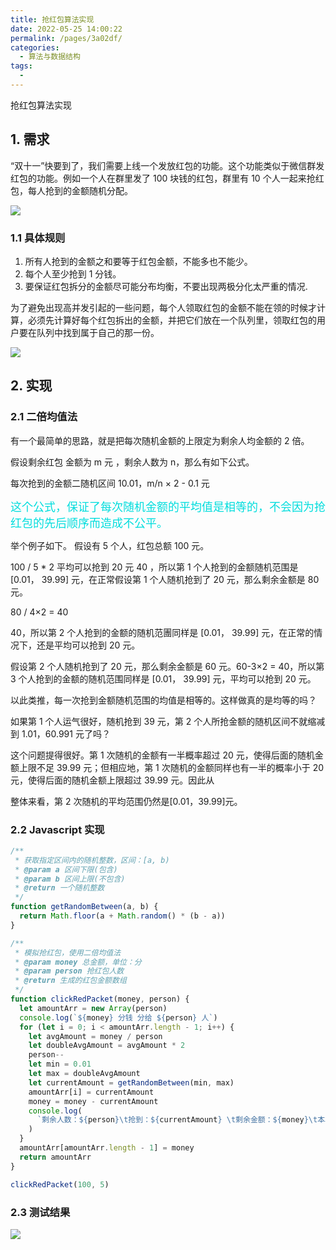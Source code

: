 ```yaml
---
title: 抢红包算法实现
date: 2022-05-25 14:00:22
permalink: /pages/3a02df/
categories:
  - 算法与数据结构
tags:
  -
---
```


抢红包算法实现

## 1. 需求

“双十一”快要到了，我们需要上线一个发放红包的功能。这个功能类似于微信群发红包的功能。例如一个人在群里发了 100 块钱的红包，群里有 10 个人一起来抢红包，每人抢到的金额随机分配。

![](https://qiniu.espe.work/blog/20220526181829.png)

### 1.1 具体规则

1. 所有人抢到的金额之和要等于红包金额，不能多也不能少。
2. 每个人至少抢到 1 分钱。
3. 要保证红包拆分的金额尽可能分布均衡，不要出现两极分化太严重的情况.

为了避免出现高并发引起的一些问题，每个人领取红包的金额不能在领的时候才计算，必须先计算好每个红包拆出的金额，并把它们放在一个队列里，领取红包的用户要在队列中找到属于自己的那一份。

![](https://qiniu.espe.work/blog/20220526182004.png)

## 2. 实现

### 2.1 二倍均值法

有一个最简单的思路，就是把每次随机金额的上限定为剩余人均金额的 2 倍。

假设剩余红包 金额为 m 元 ，剩余人数为 n，那么有如下公式。

每次抢到的金额二随机区间 10.01，m/n × 2 - 0.1 元

<font color=#00dddd size=4>这个公式，保证了每次随机金额的平均值是相等的，不会因为抢红包的先后顺序而造成不公平。</font>

举个例子如下。
假设有 5 个人，红包总额 100 元。

100 / 5 \* 2 平均可以抢到 20 元 40 ，所以第 1 个人抢到的金额随机范围是 [0.01， 39.99] 元，在正常假设第 1 个人随机抢到了 20 元，那么剩余金额是 80 元。

80 / 4×2 = 40

40，所以第 2 个人抢到的金额的随机范團同样是 [0.01， 39.99] 元，在正常的情况下，还是平均可以抢到 20 元。

假设第 2 个人随机抢到了 20 元，那么剩余金额是 60 元。60-3×2 = 40，所以第 3 个人抢到的金额的随机范围同样是 [0.01， 39.99] 元，平均可以抢到 20 元。

以此类推，每一次抢到金额随机范围的均值是相等的。这样做真的是均等的吗？

如果第 1 个人运气很好，随机抢到 39 元，第 2 个人所抢金额的随机区间不就缩减到 1.01，60.991 元了吗？

这个问题提得很好。第 1 次随机的金额有一半概率超过 20 元，使得后面的随机金额上限不足 39.99 元；但相应地，第 1 次随机的金额同样也有一半的概率小于 20 元，使得后面的随机金额上限超过 39.99 元。因此从

整体来看，第 2 次随机的平均范围仍然是[0.01，39.99]元。

### 2.2 Javascript 实现

```javascript
/**
 * 获取指定区间内的随机整数，区间：[a, b)
 * @param a 区间下限(包含)
 * @param b 区间上限(不包含)
 * @return 一个随机整数
 */
function getRandomBetween(a, b) {
  return Math.floor(a + Math.random() * (b - a))
}

/**
 * 模拟抢红包，使用二倍均值法
 * @param money 总金额，单位：分
 * @param person 抢红包人数
 * @return 生成的红包金额数组
 */
function clickRedPacket(money, person) {
  let amountArr = new Array(person)
  console.log(`${money} 分钱 分给 ${person} 人`)
  for (let i = 0; i < amountArr.length - 1; i++) {
    let avgAmount = money / person
    let doubleAvgAmount = avgAmount * 2
    person--
    let min = 0.01
    let max = doubleAvgAmount
    let currentAmount = getRandomBetween(min, max)
    amountArr[i] = currentAmount
    money = money - currentAmount
    console.log(
      `剩余人数：${person}\t抢到：${currentAmount} \t剩余金额：${money}\t本次均值的二倍：${doubleAvgAmount}\t金额随机范围：[${min}, ${max}]`
    )
  }
  amountArr[amountArr.length - 1] = money
  return amountArr
}

clickRedPacket(100, 5)
```

### 2.3 测试结果

![](https://qiniu.espe.work/blog/20220526183358.png)
